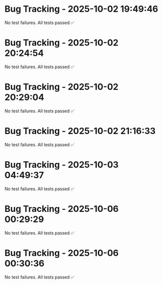 # Bug Tracking - 2025-10-02 19:49:46

No test failures. All tests passed ✅

# Bug Tracking - 2025-10-02 20:24:54

No test failures. All tests passed ✅

# Bug Tracking - 2025-10-02 20:29:04

No test failures. All tests passed ✅

# Bug Tracking - 2025-10-02 21:16:33

No test failures. All tests passed ✅

# Bug Tracking - 2025-10-03 04:49:37

No test failures. All tests passed ✅

# Bug Tracking - 2025-10-06 00:29:29

No test failures. All tests passed ✅

# Bug Tracking - 2025-10-06 00:30:36

No test failures. All tests passed ✅
